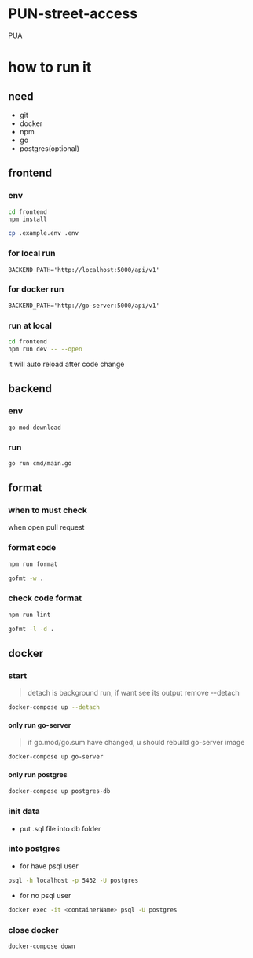 # PUN-street-access

PUA

# how to run it

## need

- git
- docker
- npm
- go
- postgres(optional)

## frontend

### env

```bash
cd frontend
npm install

cp .example.env .env
```

### for local run

``BACKEND_PATH='http://localhost:5000/api/v1'``

### for docker run

``BACKEND_PATH='http://go-server:5000/api/v1'``

### run at local

```bash
cd frontend
npm run dev -- --open
```

it will auto reload after code change

## backend

### env

```
go mod download
```

### run

```bash
go run cmd/main.go
```

## format

### when to must check

when open pull request

### format code

```bash
npm run format
```

```bash
gofmt -w .
```

### check code format

```bash
npm run lint
```

```bash
gofmt -l -d .
```

## docker

### start

> detach is background run, if want see its output remove --detach

```bash
docker-compose up --detach
```

#### only run go-server

> if go.mod/go.sum have changed, u should rebuild go-server image

```bash
docker-compose up go-server
```

#### only run postgres

```bash
docker-compose up postgres-db
```

### init data

- put .sql file into db folder

### into postgres

- for have psql user

```bash
psql -h localhost -p 5432 -U postgres
```

- for no psql user

```bash
docker exec -it <containerName> psql -U postgres
```

### close docker

```bash
docker-compose down
```
